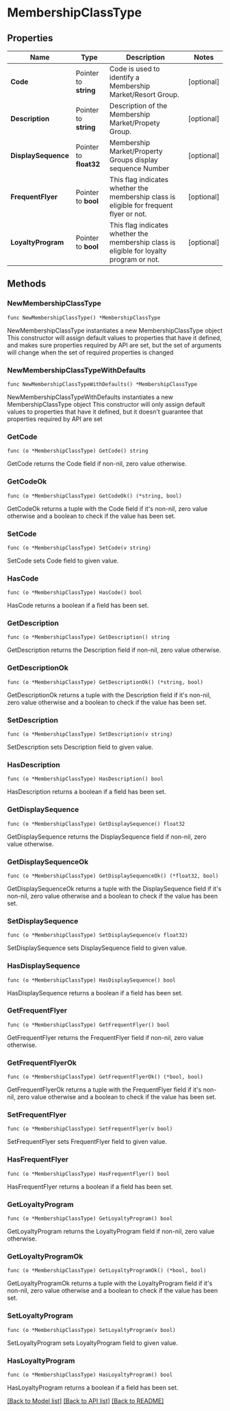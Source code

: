 # MembershipClassType

## Properties

Name | Type | Description | Notes
------------ | ------------- | ------------- | -------------
**Code** | Pointer to **string** | Code is used to identify a Membership Market/Resort Group. | [optional] 
**Description** | Pointer to **string** | Description of the Membership Market/Propety Group. | [optional] 
**DisplaySequence** | Pointer to **float32** | Membership Market/Property Groups display sequence Number | [optional] 
**FrequentFlyer** | Pointer to **bool** | This flag indicates whether the membership class is eligible for frequent flyer or not. | [optional] 
**LoyaltyProgram** | Pointer to **bool** | This flag indicates whether the membership class is eligible for loyalty program or not. | [optional] 

## Methods

### NewMembershipClassType

`func NewMembershipClassType() *MembershipClassType`

NewMembershipClassType instantiates a new MembershipClassType object
This constructor will assign default values to properties that have it defined,
and makes sure properties required by API are set, but the set of arguments
will change when the set of required properties is changed

### NewMembershipClassTypeWithDefaults

`func NewMembershipClassTypeWithDefaults() *MembershipClassType`

NewMembershipClassTypeWithDefaults instantiates a new MembershipClassType object
This constructor will only assign default values to properties that have it defined,
but it doesn't guarantee that properties required by API are set

### GetCode

`func (o *MembershipClassType) GetCode() string`

GetCode returns the Code field if non-nil, zero value otherwise.

### GetCodeOk

`func (o *MembershipClassType) GetCodeOk() (*string, bool)`

GetCodeOk returns a tuple with the Code field if it's non-nil, zero value otherwise
and a boolean to check if the value has been set.

### SetCode

`func (o *MembershipClassType) SetCode(v string)`

SetCode sets Code field to given value.

### HasCode

`func (o *MembershipClassType) HasCode() bool`

HasCode returns a boolean if a field has been set.

### GetDescription

`func (o *MembershipClassType) GetDescription() string`

GetDescription returns the Description field if non-nil, zero value otherwise.

### GetDescriptionOk

`func (o *MembershipClassType) GetDescriptionOk() (*string, bool)`

GetDescriptionOk returns a tuple with the Description field if it's non-nil, zero value otherwise
and a boolean to check if the value has been set.

### SetDescription

`func (o *MembershipClassType) SetDescription(v string)`

SetDescription sets Description field to given value.

### HasDescription

`func (o *MembershipClassType) HasDescription() bool`

HasDescription returns a boolean if a field has been set.

### GetDisplaySequence

`func (o *MembershipClassType) GetDisplaySequence() float32`

GetDisplaySequence returns the DisplaySequence field if non-nil, zero value otherwise.

### GetDisplaySequenceOk

`func (o *MembershipClassType) GetDisplaySequenceOk() (*float32, bool)`

GetDisplaySequenceOk returns a tuple with the DisplaySequence field if it's non-nil, zero value otherwise
and a boolean to check if the value has been set.

### SetDisplaySequence

`func (o *MembershipClassType) SetDisplaySequence(v float32)`

SetDisplaySequence sets DisplaySequence field to given value.

### HasDisplaySequence

`func (o *MembershipClassType) HasDisplaySequence() bool`

HasDisplaySequence returns a boolean if a field has been set.

### GetFrequentFlyer

`func (o *MembershipClassType) GetFrequentFlyer() bool`

GetFrequentFlyer returns the FrequentFlyer field if non-nil, zero value otherwise.

### GetFrequentFlyerOk

`func (o *MembershipClassType) GetFrequentFlyerOk() (*bool, bool)`

GetFrequentFlyerOk returns a tuple with the FrequentFlyer field if it's non-nil, zero value otherwise
and a boolean to check if the value has been set.

### SetFrequentFlyer

`func (o *MembershipClassType) SetFrequentFlyer(v bool)`

SetFrequentFlyer sets FrequentFlyer field to given value.

### HasFrequentFlyer

`func (o *MembershipClassType) HasFrequentFlyer() bool`

HasFrequentFlyer returns a boolean if a field has been set.

### GetLoyaltyProgram

`func (o *MembershipClassType) GetLoyaltyProgram() bool`

GetLoyaltyProgram returns the LoyaltyProgram field if non-nil, zero value otherwise.

### GetLoyaltyProgramOk

`func (o *MembershipClassType) GetLoyaltyProgramOk() (*bool, bool)`

GetLoyaltyProgramOk returns a tuple with the LoyaltyProgram field if it's non-nil, zero value otherwise
and a boolean to check if the value has been set.

### SetLoyaltyProgram

`func (o *MembershipClassType) SetLoyaltyProgram(v bool)`

SetLoyaltyProgram sets LoyaltyProgram field to given value.

### HasLoyaltyProgram

`func (o *MembershipClassType) HasLoyaltyProgram() bool`

HasLoyaltyProgram returns a boolean if a field has been set.


[[Back to Model list]](../README.md#documentation-for-models) [[Back to API list]](../README.md#documentation-for-api-endpoints) [[Back to README]](../README.md)


